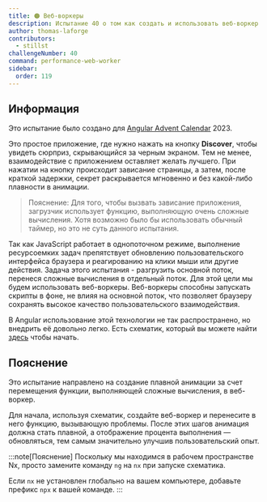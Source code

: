 ```yaml
---
title: 🟠 Веб-воркеры
description: Испытание 40 о том как создать и использовать веб-воркер
author: thomas-laforge
contributors:
  - stillst
challengeNumber: 40
command: performance-web-worker
sidebar:
  order: 119
---
```


## Информация

Это испытание было создано для [Angular Advent Calendar](https://angularchristmascalendar.com) 2023.

Это простое приложение, где нужно нажать на кнопку **Discover**, чтобы увидеть сюрприз, скрывающийся за черным экраном. Тем не менее, взаимодействие с приложением оставляет желать лучшего. При нажатии на кнопку происходит зависание страницы, а затем, после краткой задержки, секрет раскрывается мгновенно и без какой-либо плавности в анимации.

> Пояснение: Для того, чтобы вызвать зависание приложения, загрузчик использует функцию, выполняющую очень сложные вычисления. Хотя возможно было бы использовать обычный таймер, но это не суть данного испытания.

Так как JavaScript работает в однопоточном режиме, выполнение ресурсоемких задач препятствует обновлению пользовательского интерфейса браузера и реагированию на клики мыши или другие действия. Задача этого испытания - разгрузить основной поток, перенеся сложные вычисления в отдельный поток. Для этой цели мы будем использовать веб-воркеры. Веб-воркеры способны запускать скрипты в фоне, не влияя на основной поток, что позволяет браузеру сохранять высокое качество пользовательского взаимодействия.

В Angular использование этой технологии не так распространено, но внедрить её довольно легко. Есть схематик, который вы можете найти [здесь](https://angular.dev/ecosystem/web-workers) чтобы начать.

## Пояснение

Это испытание направлено на создание плавной анимации за счет перемещения функции, выполняющей сложные вычисления, в веб-воркер.

Для начала, используя схематик, создайте веб-воркер и перенесите в него функцию, вызывающую проблемы. После этих шагов анимация должна стать плавной, а отображение процента выполнения — обновляться, тем самым значительно улучшив пользовательский опыт.

:::note[Пояснение]
Поскольку мы находимся в рабочем пространстве Nx, просто замените команду `ng` на `nx` при запуске схематика.

Если `nx` не установлен глобально на вашем компьютере, добавьте префикс `npx` к вашей команде.
:::
